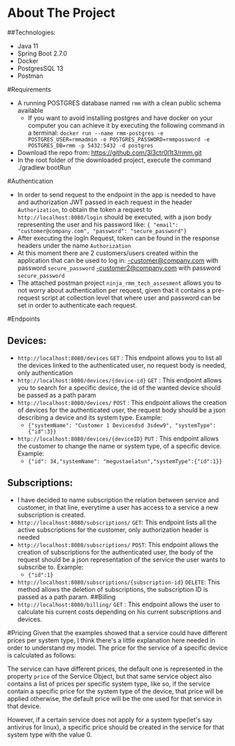 # About The Project

##Technologies:

- Java 11
- Spring Boot 2.7.0
- Docker
- PostgresSQL 13
- Postman

#Requirements
- A running POSTGRES database named `rmm` with a clean public schema available
  - If you want to avoid installing postgres and have docker on your computer you can achieve it by executing the following command in a terminal:
    `docker run --name rmm-postgres -e POSTGRES_USER=rmmadmin -e POSTGRES_PASSWORD=rmmpassword -e POSTGRES_DB=rmm -p 5432:5432 -d postgres`
- Download the repo from: https://github.com/3l3ctr0l1t3/rmm.git 
- In the root folder of the downloaded project, execute the command ./gradlew bootRun

#Authentication
- In order to send request to the endpoint in the app is needed to have and authorization JWT passed in each request in the header `Authorization`,
to obtain the token a request to `http://localhost:8080/login`  should be executed, with a json body representing the user and his password like: `{ "email": "customer@company.com", "password": "secure_password"}`
- After executing the logIn Request, token can be found in the response headers under the name `Authorization` 
- At this moment there are 2 customers/users created within the application that can be used to log in:
  -customer@company.com with password `secure_password`
  -customer2@company.com with password `secure_password`
- The attached postman project `ninja_rmm_tech_assesment` allows you to not worry about authentication per request, given that it contains a pre-request script at collection level that where user and password can be set in order to authenticate each request.

#Endpoints
## Devices:
  - `http://localhost:8080/devices` `GET` : This endpoint allows you to list all the devices linked to the authenticated user, no request body is needed, only authentication
  - `http://localhost:8080/devices/{device-id}` `GET` : This endpoint allows you to search for a specific device, the id of the wanted device should be passed as a path param
  - `http://localhost:8080/devices/` `POST` : This endpoint allows the creation of devices for the authenticated user, the request body should be a json describing a device and its system type. Example:
    - `{"systemName": "Customer 1 Devicesdsd 3sdew9", "systemType":{"id":3}}`
  - `http://localhost:8080/devices/{deviceID}` `PUT` : This endpoint allows the customer to change the name or system type, of a specific device. Example:
    - `{"id": 34,"systemName": "megustaelatun","systemType":{"id":1}}`
## Subscriptions:
- I have decided to name subscription the relation between service and customer, in that line, everytime a user has access to a service a new subscription is created.
- `http://localhost:8080/subscriptions/` `GET`: This endpoint lists all the active subscriptions for the customer, only authorization header is needed
- `http://localhost:8080/subscriptions/` `POST`: This endpoint allows the creation of subscriptions for the authenticated user, the body of the request should be a json representation of the service the user wants to subscribe to. Example:
  - `{"id":1}`
- `http://localhost:8080/subscriptions/{subscription-id}` `DELETE`: This method allows the deletion of subscriptions, the  subscription ID is passed as a path param.
##Billing
- `http://localhost:8080/billing/` `GET` : This endpoint allows the user to calculate his current costs depending on his current subscriptions and devices.

#Pricing
Given that the examples showed that a service could have different prices per system type, I think there's a little explanation here needed in order to understand my model.
The price for the service of a specific device is calculated as follows:

The service can have different prices, the default one is represented in the property `price` of the Service Object, but that same service object also contains a list of prices per specific system type, like so, if the service contain a specific price for the system type of the device, that price will be applied otherwise, the default price will be the one used for that service in that device.

However, if a certain service does not apply for a system type(let's say antivirus for linux), a specific price should be created in the service for that system type with the value 0.
